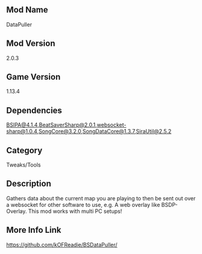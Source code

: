 ## Mod Name
DataPuller

## Mod Version
2.0.3

## Game Version
1.13.4

## Dependencies
BSIPA@4.1.4,BeatSaverSharp@2.0.1,websocket-sharp@1.0.4,SongCore@3.2.0,SongDataCore@1.3.7,SiraUtil@2.5.2

## Category
Tweaks/Tools

## Description
Gathers data about the current map you are playing to then be sent out over a websocket for other software to use, e.g. A web overlay like BSDP-Overlay. This mod works with multi PC setups!

## More Info Link
https://github.com/kOFReadie/BSDataPuller/